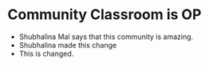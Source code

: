 # Community Classroom is OP

- Shubhalina Mal says that this community is amazing.
- Shubhalina made this change
- This is changed.
